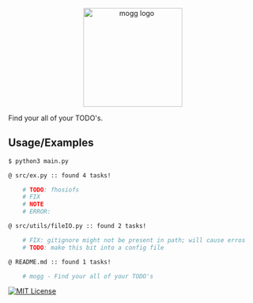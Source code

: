 <p align="center">
<img width="200" alt="mogg logo" src="https://raw.githubusercontent.com/deludankbz/mogg/refs/heads/main/extra/mogg-logo.png">
</p>

Find your all of your TODO's.
## Usage/Examples

```bash
$ python3 main.py

@ src/ex.py :: found 4 tasks!

	# TODO: fhosiofs
	# FIX
	# NOTE
	# ERROR:

@ src/utils/fileIO.py :: found 2 tasks!

	# FIX: gitignore might not be present in path; will cause erros
	# TODO: make this bit into a config file

@ README.md :: found 1 tasks!

	# mogg - Find your all of your TODO's
```

[![MIT License](https://img.shields.io/badge/License-MIT-green.svg)](https://choosealicense.com/licenses/mit/)
